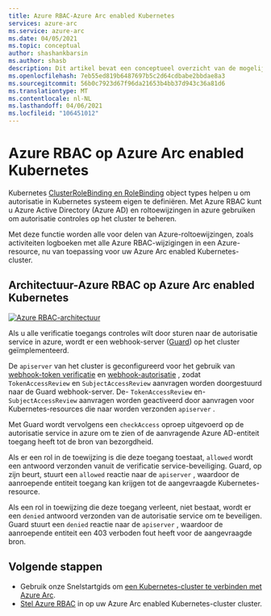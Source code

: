 ```yaml
---
title: Azure RBAC-Azure Arc enabled Kubernetes
services: azure-arc
ms.service: azure-arc
ms.date: 04/05/2021
ms.topic: conceptual
author: shashankbarsin
ms.author: shasb
description: Dit artikel bevat een conceptueel overzicht van de mogelijkheden van Azure RBAC op Azure Arc enabled Kubernetes
ms.openlocfilehash: 7eb55ed819b6487697b5c2d64cdbabe2bbdae8a3
ms.sourcegitcommit: 56b0c7923d67f96da21653b4bb37d943c36a81d6
ms.translationtype: MT
ms.contentlocale: nl-NL
ms.lasthandoff: 04/06/2021
ms.locfileid: "106451012"
---
```

# <a name="azure-rbac-on-azure-arc-enabled-kubernetes"></a>Azure RBAC op Azure Arc enabled Kubernetes

Kubernetes [ClusterRoleBinding en RoleBinding](https://kubernetes.io/docs/reference/access-authn-authz/rbac/#rolebinding-and-clusterrolebinding) object types helpen u om autorisatie in Kubernetes systeem eigen te definiëren. Met Azure RBAC kunt u Azure Active Directory (Azure AD) en roltoewijzingen in azure gebruiken om autorisatie controles op het cluster te beheren.

Met deze functie worden alle voor delen van Azure-roltoewijzingen, zoals activiteiten logboeken met alle Azure RBAC-wijzigingen in een Azure-resource, nu van toepassing voor uw Azure Arc enabled Kubernetes-cluster.

## <a name="architecture---azure-rbac-on-azure-arc-enabled-kubernetes"></a>Architectuur-Azure RBAC op Azure Arc enabled Kubernetes

[![Azure RBAC-architectuur ](./media/conceptual-azure-rbac.png)](./media/conceptual-azure-rbac.png#lightbox)

Als u alle verificatie toegangs controles wilt door sturen naar de autorisatie service in azure, wordt er een webhook-server ([Guard](https://github.com/appscode/guard)) op het cluster geïmplementeerd.

De `apiserver` van het cluster is geconfigureerd voor het gebruik van [webhook-token verificatie](https://kubernetes.io/docs/reference/access-authn-authz/authentication/#webhook-token-authentication) en [webhook-autorisatie](https://kubernetes.io/docs/reference/access-authn-authz/webhook/) , zodat `TokenAccessReview` en `SubjectAccessReview` aanvragen worden doorgestuurd naar de Guard webhook-server. De- `TokenAccessReview` en- `SubjectAccessReview` aanvragen worden geactiveerd door aanvragen voor Kubernetes-resources die naar worden verzonden `apiserver` .

Met Guard wordt vervolgens een `checkAccess` oproep uitgevoerd op de autorisatie service in azure om te zien of de aanvragende Azure AD-entiteit toegang heeft tot de bron van bezorgdheid. 

Als er een rol in de toewijzing is die deze toegang toestaat, `allowed` wordt een antwoord verzonden vanuit de verificatie service-beveiliging. Guard, op zijn beurt, stuurt een `allowed` reactie naar de `apiserver` , waardoor de aanroepende entiteit toegang kan krijgen tot de aangevraagde Kubernetes-resource.


Als een rol in toewijzing die deze toegang verleent, niet bestaat, wordt er een `denied` antwoord verzonden van de autorisatie service om te beveiligen. Guard stuurt een `denied` reactie naar de `apiserver` , waardoor de aanroepende entiteit een 403 verboden fout heeft voor de aangevraagde bron.

## <a name="next-steps"></a>Volgende stappen

* Gebruik onze Snelstartgids om [een Kubernetes-cluster te verbinden met Azure Arc](./quickstart-connect-cluster.md).
* [Stel Azure RBAC](./azure-rbac.md) in op uw Azure Arc enabled Kubernetes-cluster cluster.
